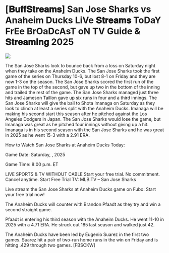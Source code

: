 #  [𝐁𝐮𝐟𝐟𝐒𝐭𝐫𝐞𝐚𝐦𝐬] San Jose Sharks vs Anaheim Ducks LiVe 𝐒𝐭𝐫𝐞𝐚𝐦𝐬 ToDaY FrEe BrOaDcAsT oN TV Guide & 𝐒𝐭𝐫𝐞𝐚𝐦𝐢𝐧𝐠  2025  
  
  
[![](https://i.imgur.com/qSNzIqt.png)](https://movie.rssnews.media/IrGvKYIUD.php)  
  
The San Jose Sharks look to bounce back from a loss on Saturday night when they take on the Anaheim Ducks. The San Jose Sharks took the first game of the series on Thursday 10-6, but lost 8-1 on Friday and they are now 1-3 on the season. The San Jose Sharks scored the first run of the game in the top of the second, but gave up two in the bottom of the inning and trailed the rest of the game. The San Jose Sharks managed just three hits and Jameson Taillon gave up six runs in four and a third innings. The San Jose Sharks will give the ball to Shota Imanaga on Saturday as they look to clinch at least a series split with the Anaheim Ducks. Imanaga will be making his second start this season after he pitched against the Los Angeles Dodgers in Japan. The San Jose Sharks would lose the game, but Imanaga was great as he pitched four innings without giving up a hit. Imanaga is in his second season with the San Jose Sharks and he was great in 2025 as he went 15-3 with a 2.91 ERA.

How to Watch San Jose Sharks at Anaheim Ducks Today:

Game Date: Saturday, , 2025

Game Time: 8:00 p.m. ET

LIVE SPORTS & TV WITHOUT CABLE
Start your free trial. No commitment. Cancel anytime.
Start Free Trial
TV: MLB.TV – San Jose Sharks

Live stream the San Jose Sharks at Anaheim Ducks game on Fubo: Start your free trial now!

The Anaheim Ducks will counter with Brandon Pfaadt as they try and win a second straight game.

Pfaadt is entering his third season with the Anaheim Ducks. He went 11-10 in 2025 with a 4.71 ERA. He struck out 185 last season and walked just 42.

The Anaheim Ducks have been led by Eugenio Suarez in the first two games. Suarez hit a pair of two-run home runs in the win on Friday and is hitting .429 through two games. [FBSCKW]
